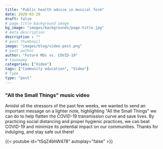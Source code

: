 ```yaml
---
title: "Public health advice in musical form"
date: 2020-03-26
draft: false
# page title background image
bg_image: "images/backgrounds/page-title.jpg"
# meta description
description : ""
# post thumbnail
image: "images/blog/video-post.png"
# post author
author: "Future MDs vs. COVID-19"
# taxonomy
categories: ["Video"]
tags: ["Community education", "Video"]
# type
type: "post"
---
```


### "All the Small Things" music video

Amidst all the stressors of the past few weeks, we wanted to send an important message on a lighter note, highlighting "All the Small Things" we can do to help flatten the COVID-19 transmission curve and save lives. By practicing social distancing and proper hygienic practices, we can beat COVID-19 and minimize its potential impact on our communities. Thanks for indulging, and stay safe out there!

{{< youtube id="tSqZ4bhW478" autoplay="false" >}}